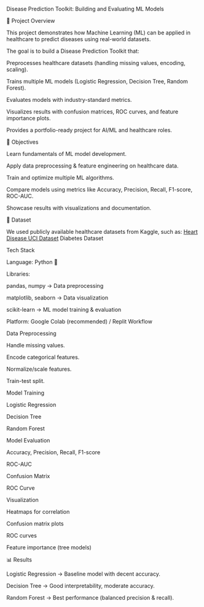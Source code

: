 Disease Prediction Toolkit: Building and Evaluating ML Models


📌 Project Overview

This project demonstrates how Machine Learning (ML) can be applied in healthcare to predict diseases using real-world datasets.

The goal is to build a Disease Prediction Toolkit that:

Preprocesses healthcare datasets (handling missing values, encoding, scaling).

Trains multiple ML models (Logistic Regression, Decision Tree, Random Forest).

Evaluates models with industry-standard metrics.

Visualizes results with confusion matrices, ROC curves, and feature importance plots.

Provides a portfolio-ready project for AI/ML and healthcare roles.



🎯 Objectives

Learn fundamentals of ML model development.

Apply data preprocessing & feature engineering on healthcare data.

Train and optimize multiple ML algorithms.

Compare models using metrics like Accuracy, Precision, Recall, F1-score, ROC-AUC.

Showcase results with visualizations and documentation.



📂 Dataset

We used publicly available healthcare datasets from Kaggle, such as:
[
Heart Disease UCI Dataset](https://www.kaggle.com/ronitf/heart-disease-uci)
Diabetes Dataset

Tech Stack

Language: Python 🐍

Libraries:

pandas, numpy → Data preprocessing

matplotlib, seaborn → Data visualization

scikit-learn → ML model training & evaluation

Platform: Google Colab (recommended) / Replit
Workflow

Data Preprocessing

Handle missing values.

Encode categorical features.

Normalize/scale features.

Train-test split.

Model Training

Logistic Regression

Decision Tree

Random Forest

Model Evaluation

Accuracy, Precision, Recall, F1-score

ROC-AUC

Confusion Matrix

ROC Curve

Visualization

Heatmaps for correlation

Confusion matrix plots

ROC curves

Feature importance (tree models)



📊 Results

Logistic Regression → Baseline model with decent accuracy.

Decision Tree → Good interpretability, moderate accuracy.

Random Forest → Best performance (balanced precision & recall).
